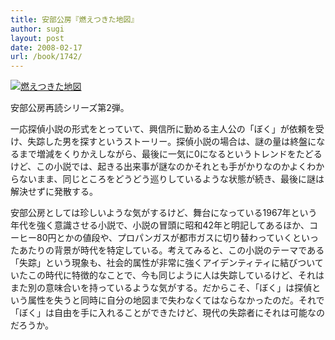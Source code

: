 ```yaml
---
title: 安部公房『燃えつきた地図』
author: sugi
layout: post
date: 2008-02-17
url: /book/1742/
---
```

<a href="http://www.amazon.co.jp/exec/obidos/ASIN/4101121141/chezsugi-22/ref=nosim/" name="amazletlink" target="_blank"><img src="http://i1.wp.com/ec2.images-amazon.com/images/I/61FEDDC6NEL.SL160.jpg?w=660" alt="燃えつきた地図" class="alignleft" data-recalc-dims="1" /></a>

安部公房再読シリーズ第2弾。

一応探偵小説の形式をとっていて、興信所に勤める主人公の「ぼく」が依頼を受け、失踪した男を探すというストーリー。探偵小説の場合は、謎の量は終盤になるまで増減をくりかえしながら、最後に一気に0になるというトレンドをたどるけど、この小説では、起きる出来事が謎なのかそれとも手がかりなのかよくわからないまま、同じところをどうどう巡りしているような状態が続き、最後に謎は解決せずに発散する。

安部公房としては珍しいような気がするけど、舞台になっている1967年という年代を強く意識させる小説で、小説の冒頭に昭和42年と明記してあるほか、コーヒー80円とかの値段や、プロパンガスが都市ガスに切り替わっていくといったあたりの背景が時代を特定している。考えてみると、この小説のテーマである「失踪」という現象も、社会的属性が非常に強くアイデンティティに結びついていたこの時代に特徴的なことで、今も同じように人は失踪しているけど、それはまた別の意味合いを持っているような気がする。だからこそ、「ぼく」は探偵という属性を失うと同時に自分の地図まで失わなくてはならなかったのだ。それで「ぼく」は自由を手に入れることができたけど、現代の失踪者にそれは可能なのだろうか。

